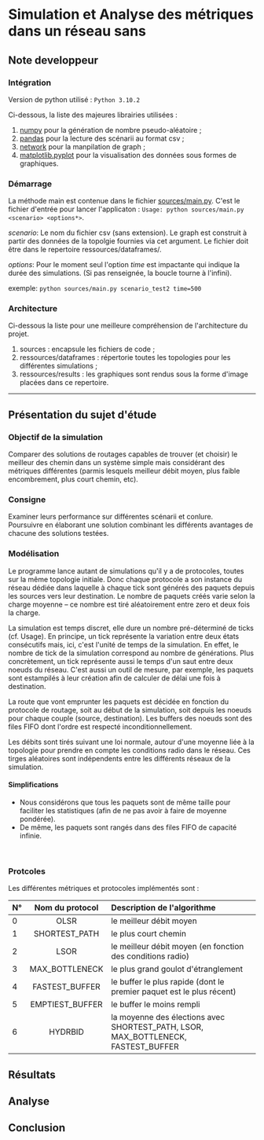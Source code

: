 # Simulation et Analyse des métriques dans un réseau sans 

## Note developpeur

### Intégration

Version de python utilisé : `Python 3.10.2`

Ci-dessous, la liste des majeures librairies utilisées :
1. [numpy](https://numpy.org/) pour la génération de nombre pseudo-aléatoire ;
2. [pandas](https://pandas.pydata.org/) pour la lecture des scénarii au format csv ;
3. [network](https://networkx.org/) pour la manpilation de graph ;
4. [matplotlib.pyplot](https://matplotlib.org/) pour la visualisation des données sous formes de graphiques.


### Démarrage

La méthode main est contenue dans le fichier [sources/main.py](./sources/main.py). C'est le fichier d'entrée pour lancer l'applicaton : `Usage: python sources/main.py <scenario> <options*>`.


*scenario*: Le nom du fichier csv (sans extension). Le graph est construit à partir des données de la topolgie fournies via cet argument. Le fichier doit être dans le repertoire ressources/dataframes/.

*options*: Pour le moment seul l'option *time* est impactante qui indique la durée des simulations. (Si pas renseignée, la boucle tourne à l'infini).

exemple: `python sources/main.py scenario_test2 time=500`

### Architecture

Ci-dessous la liste pour une meilleure compréhension de l'architecture du projet.

1. sources : encapsule les fichiers de code ;
2. ressources/dataframes : répertorie toutes les topologies pour les différentes simulations ;
3. ressources/results : les graphiques sont rendus sous la forme d'image placées dans ce repertoire.

-----------------

## Présentation du sujet d'étude

### Objectif de la simulation

Comparer des solutions de routages capables de trouver (et choisir) le meilleur des chemin dans un système simple mais considérant des métriques différentes (parmis lesquels meilleur débit moyen, plus faible encombrement, plus court chemin, etc).
<br>

### Consigne

Examiner leurs performance sur différentes scénarii et conlure. <br>
Poursuivre en élaborant une solution combinant les différents avantages de chacune des solutions testées.
<br>

### Modélisation

Le programme lance autant de simulations qu'il y a de  protocoles, toutes sur la même topologie initiale. Donc chaque protocole a son instance du réseau dédiée dans laquelle à chaque tick sont générés des paquets depuis les sources vers leur destination. Le nombre de paquets créés varie selon la charge moyenne – ce nombre est tiré aléatoirement entre zero et deux fois la charge.

La simulation est temps discret, elle dure un nombre pré-déterminé de ticks (cf. Usage). En principe, un tick représente la variation entre deux états consécutifs mais, ici, c'est l'unité de temps de la simulation. En effet, le nombre de tick de la simulation correspond au nombre de générations. Plus concrètement, un tick représente aussi le temps d'un saut entre deux noeuds du réseau. C'est aussi un outil de mesure, par exemple, les paquets sont estampilés à leur création afin de calculer de délai une fois à destination.

La route que vont emprunter les paquets est décidée en fonction du protocole de routage, soit au début de la simulation, soit depuis les noeuds pour chaque couple (source, destination). Les buffers des noeuds sont des files FIFO dont l'ordre est respecté inconditionnellement.

Les débits sont tirés suivant une loi normale, autour d'une moyenne liée à la topologie pour prendre en compte les conditions radio dans le réseau. Ces tirges aléatoires sont indépendents entre les différents réseaux de la simulation.

#### Simplifications

- Nous considérons que tous les paquets sont de même taille pour faciliter les statistiques (afin de ne pas avoir à  faire de moyenne pondérée).
- De même, les paquets sont rangés dans des files FIFO de capacité infinie.
<br>

### Protcoles

Les différentes métriques et protocoles implémentés sont : 


| N° | Nom du protocol         | Description de l'algorithme |
| :- |:----------------------: | :-------------------------- |
| 0  | OLSR                    | le meilleur débit moyen     |
| 1  | SHORTEST_PATH           | le plus court chemin        |
| 2  | LSOR                    | le meilleur débit moyen (en fonction des conditions radio) |
| 3  | MAX_BOTTLENECK          | le plus grand goulot d'étranglement |
| 4  | FASTEST_BUFFER          | le buffer le plus rapide (dont le premier paquet est le plus récent)   |
| 5  | EMPTIEST_BUFFER         | le buffer le moins rempli   |
| 6  | HYDRBID | la moyenne des élections avec SHORTEST_PATH, LSOR, MAX_BOTTLENECK, FASTEST_BUFFER |

## Résultats

## Analyse

## Conclusion
